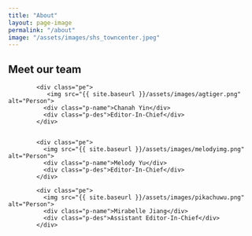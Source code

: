 ```yaml
---
title: "About"
layout: page-image
permalink: "/about"
image: "/assets/images/shs_towncenter.jpeg"
---
```


<div class="team-section">
  <div class="inner-width">
    <h2>Meet our team</h2>
    <div class="pers">

            <div class="pe">
               <img src="{{ site.baseurl }}/assets/images/agtiger.png" alt="Person">
              <div class="p-name">Chanah Yin</div>
              <div class="p-des">Editor-In-Chief</div>
            </div>
      
      
            <div class="pe">
              <img src="{{ site.baseurl }}/assets/images/melodyimg.png" alt="Person">
              <div class="p-name">Melody Yu</div>
              <div class="p-des">Editor-In-Chief</div>
            </div>

            <div class="pe">
              <img src="{{ site.baseurl }}/assets/images/pikachuwu.png" alt="Person">
              <div class="p-name">Mirabelle Jiang</div>
              <div class="p-des">Assistant Editor-In-Chief</div>
            </div>
